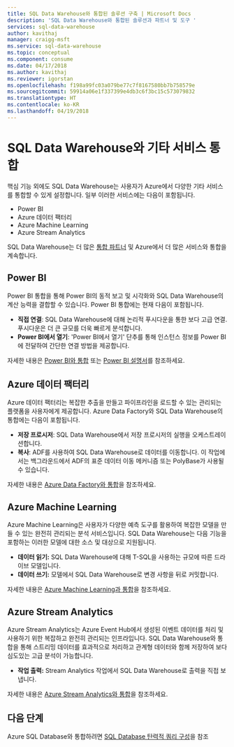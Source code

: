```yaml
---
title: SQL Data Warehouse와 통합된 솔루션 구축 | Microsoft Docs
description: 'SQL Data Warehouse와 통합된 솔루션과 파트너 및 도구 '
services: sql-data-warehouse
author: kavithaj
manager: craigg-msft
ms.service: sql-data-warehouse
ms.topic: conceptual
ms.component: consume
ms.date: 04/17/2018
ms.author: kavithaj
ms.reviewer: igorstan
ms.openlocfilehash: f198a99fc03a079be77c7f8167580bb7b758579e
ms.sourcegitcommit: 59914a06e1f337399e4db3c6f3bc15c573079832
ms.translationtype: HT
ms.contentlocale: ko-KR
ms.lasthandoff: 04/19/2018
---
```

# <a name="integrate-other-services-with-sql-data-warehouse"></a>SQL Data Warehouse와 기타 서비스 통합
핵심 기능 외에도 SQL Data Warehouse는 사용자가 Azure에서 다양한 기타 서비스를 통합할 수 있게 설정합니다. 일부 이러한 서비스에는 다음이 포함됩니다.

* Power BI
* Azure 데이터 팩터리
* Azure Machine Learning
* Azure Stream Analytics

SQL Data Warehouse는 더 많은 [통합 파트너](sql-data-warehouse-partner-data-integration.md) 및 Azure에서 더 많은 서비스와 통합을 계속합니다.

## <a name="power-bi"></a>Power BI
Power BI 통합을 통해 Power BI의 동적 보고 및 시각화와 SQL Data Warehouse의 계산 능력을 결합할 수 있습니다. Power BI 통합에는 현재 다음이 포함됩니다.

* **직접 연결**: SQL Data Warehouse에 대해 논리적 푸시다운을 통한 보다 고급 연결. 푸시다운은 더 큰 규모를 더욱 빠르게 분석합니다.
* **Power BI에서 열기**: 'Power BI에서 열기' 단추를 통해 인스턴스 정보를 Power BI에 전달하여 간단한 연결 방법을 제공합니다.

자세한 내용은 [Power BI와 통합](sql-data-warehouse-get-started-visualize-with-power-bi.md) 또는 [Power BI 설명서](http://blogs.msdn.com/b/powerbi/archive/2015/06/24/exploring-azure-sql-data-warehouse-with-power-bi.aspx)를 참조하세요.

## <a name="azure-data-factory"></a>Azure 데이터 팩터리
Azure 데이터 팩터리는 복잡한 추출을 만들고 파이프라인을 로드할 수 있는 관리되는 플랫폼을 사용자에게 제공합니다. Azure Data Factory와 SQL Data Warehouse의 통합에는 다음이 포함됩니다.

* **저장 프로시저**: SQL Data Warehouse에서 저장 프로시저의 실행을 오케스트레이션합니다.
* **복사**: ADF를 사용하여 SQL Data Warehouse로 데이터를 이동합니다. 이 작업에서는 백그라운드에서 ADF의 표준 데이터 이동 메커니즘 또는 PolyBase가 사용될 수 있습니다. 

자세한 내용은 [Azure Data Factory와 통합](sql-data-warehouse-get-started-visualize-with-power-bi.md)을 참조하세요.

## <a name="azure-machine-learning"></a>Azure Machine Learning
Azure Machine Learning은 사용자가 다양한 예측 도구를 활용하여 복잡한 모델을 만들 수 있는 완전히 관리되는 분석 서비스입니다. SQL Data Warehouse는 다음 기능을 포함하는 이러한 모델에 대한 소스 및 대상으로 지원됩니다.

* **데이터 읽기:** SQL Data Warehouse에 대해 T-SQL을 사용하는 규모에 따른 드라이브 모델입니다.
* **데이터 쓰기:** 모델에서 SQL Data Warehouse로 변경 사항을 뒤로 커밋합니다.

자세한 내용은 [Azure Machine Learning과 통합](sql-data-warehouse-get-started-analyze-with-azure-machine-learning.md)을 참조하세요.

## <a name="azure-stream-analytics"></a>Azure Stream Analytics
Azure Stream Analytics는 Azure Event Hub에서 생성된 이벤트 데이터를 처리 및 사용하기 위한 복잡하고 완전히 관리되는 인프라입니다.  SQL Data Warehouse와 통합을 통해 스트리밍 데이터를 효과적으로 처리하고 관계형 데이터와 함께 저장하여 보다 심도있는 고급 분석이 가능합니다.  

* **작업 출력:** Stream Analytics 작업에서 SQL Data Warehouse로 출력을 직접 보냅니다.

자세한 내용은 [Azure Stream Analytics와 통합](sql-data-warehouse-integrate-azure-stream-analytics.md)을 참조하세요.

## <a name="next-steps"></a>다음 단계
Azure SQL Database와 통합하려면 [SQL Database 탄력적 쿼리 구성](tutorial-elastic-query-with-sql-datababase-and-sql-data-warehouse.md)을 참조

